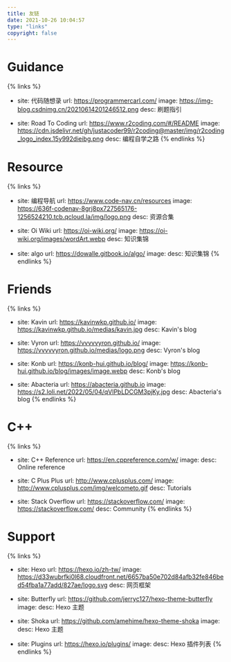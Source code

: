 ```yaml
---
title: 友链
date: 2021-10-26 10:04:57
type: "links"
copyright: false
---
```


# Guidance
{% links %}

- site: 代码随想录
  url: https://programmercarl.com/
  image: https://img-blog.csdnimg.cn/20210614201246512.png
  desc: 刷题指引

- site: Road To Coding
  url: https://www.r2coding.com/#/README
  image: https://cdn.jsdelivr.net/gh/justacoder99/r2coding@master/img/r2coding_logo_index.15y992dieibg.png
  desc: 编程自学之路
{% endlinks %}


# Resource

{% links %}
- site: 编程导航
  url: https://www.code-nav.cn/resources
  image: https://636f-codenav-8grj8px727565176-1256524210.tcb.qcloud.la/img/logo.png
  desc: 资源合集

- site: Oi Wiki
  url: https://oi-wiki.org/
  image: https://oi-wiki.org/images/wordArt.webp
  desc: 知识集锦

- site: algo
  url: https://dowalle.gitbook.io/algo/
  image: 
  desc: 知识集锦
{% endlinks %}



# Friends

{% links %}
- site: Kavin
  url: https://kavinwkp.github.io/
  image: https://kavinwkp.github.io/medias/kavin.jpg
  desc: Kavin's blog

- site: Vyron
  url: https://vvvvvyron.github.io/
  image: https://vvvvvyron.github.io/medias/logo.png
  desc: Vyron's blog
  
- site: Konb
  url: https://konb-hui.github.io/blog/
  image: https://konb-hui.github.io/blog/images/image.webp
  desc: Konb's blog

- site: Abacteria
  url: https://abacteria.github.io
  image: https://s2.loli.net/2022/05/04/qVlPbLDCGM3pjKy.jpg
  desc: Abacteria's blog
{% endlinks %}


# C++

{% links %}
- site: C++ Reference
  url: https://en.cppreference.com/w/
  image: 
  desc: Online reference

- site: C Plus Plus
  url: http://www.cplusplus.com/
  image: http://www.cplusplus.com/img/welcometo.gif
  desc: Tutorials

- site: Stack Overflow
  url: https://stackoverflow.com/
  image: https://stackoverflow.com/
  desc: Community
{% endlinks %}
  

# Support

{% links %}
- site: Hexo
  url: https://hexo.io/zh-tw/
  image: https://d33wubrfki0l68.cloudfront.net/6657ba50e702d84afb32fe846bed54fba1a77add/827ae/logo.svg
  desc: 网页框架

- site: Butterfly
  url: https://github.com/jerryc127/hexo-theme-butterfly
  image: 
  desc: Hexo 主题

- site: Shoka
  url: https://github.com/amehime/hexo-theme-shoka
  image: 
  desc: Hexo 主题

- site: Plugins
  url: https://hexo.io/plugins/
  image: 
  desc: Hexo 插件列表
{% endlinks %}
